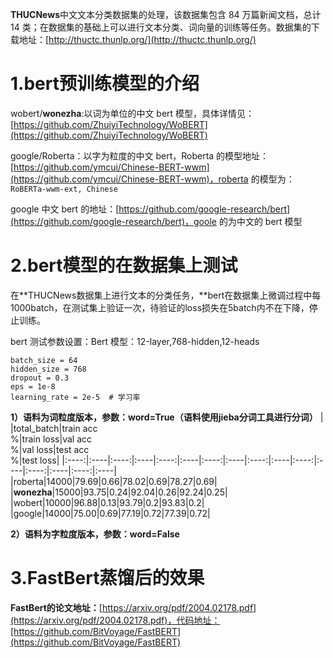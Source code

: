 **THUCNews**中文文本分类数据集的处理，该数据集包含 84 万篇新闻文档，总计 14 类；在数据集的基础上可以进行文本分类、词向量的训练等任务。数据集的下载地址：[http://thuctc.thunlp.org/](http://thuctc.thunlp.org/)

# 1.bert预训练模型的介绍

wobert/**wonezha**:以词为单位的中文 bert 模型，具体详情见：[https://github.com/ZhuiyiTechnology/WoBERT](https://github.com/ZhuiyiTechnology/WoBERT)

google/Roberta：以字为粒度的中文 bert，Roberta 的模型地址：[https://github.com/ymcui/Chinese-BERT-wwm](https://github.com/ymcui/Chinese-BERT-wwm)，roberta 的模型为：`RoBERTa-wwm-ext, Chinese`

google 中文 bert 的地址：[https://github.com/google-research/bert](https://github.com/google-research/bert)，goole 的为中文的 bert 模型

# 2.bert模型的在数据集上测试

在**THUCNews数据集上进行文本的分类任务，**bert在数据集上微调过程中每 1000batch，在测试集上验证一次，待验证的loss损失在5batch内不在下降，停止训练。

bert 测试参数设置：Bert 模型：12-layer,768-hidden,12-heads

```plain
batch_size = 64
hidden_size = 768
dropout = 0.3 
eps = 1e-8
learning_rate = 2e-5  # 学习率
```
**1）语料为词粒度版本，参数：word=True（**语料使用jieba分词工具进行分词**）**
|    |total_batch|train acc<br>%|train loss|val acc<br>%|val loss|test acc<br>%|test loss|
|:----:|:----|:----:|:----|:----:|:----|:----:|:----|:----:|:----|:----:|:----|:----:|:----|:----:|:----|
|roberta|14000|79.69|0.66|78.02|0.69|78.27|0.69|
|**wonezha**|15000|93.75|0.24|92.04|0.26|92.24|0.25|
|wobert|10000|96.88|0.13|93.79|0.2|93.83|0.2|
|google|14000|75.00|0.69|77.19|0.72|77.39|0.72|

**2）语料为字粒度版本，参数：word=False**


# **3.FastBert蒸馏后的效果**

**FastBert的论文地址：**[https://arxiv.org/pdf/2004.02178.pdf](https://arxiv.org/pdf/2004.02178.pdf)，代码地址：[https://github.com/BitVoyage/FastBERT](https://github.com/BitVoyage/FastBERT)

